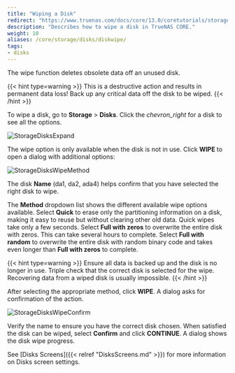 ```yaml
---
title: "Wiping a Disk"
redirect: "https://www.truenas.com/docs/core/13.0/coretutorials/storage/disks/diskwipe/"
description: "Describes how to wipe a disk in TrueNAS CORE."
weight: 10
aliases: /core/storage/disks/diskwipe/
tags:
- disks
---
```


The wipe function deletes obsolete data off an unused disk.

{{< hint type=warning >}}
This is a destructive action and results in permanent data loss!
Back up any critical data off the disk to be wiped.
{{< /hint >}}

To wipe a disk, go to **Storage** > **Disks**.
Click the <i class="material-icons" aria-hidden="true" title="Expand">chevron_right</i> for a disk to see all the options.

![StorageDisksExpand](/images/CORE/Storage/StorageDisksExpand.png "Disk Options")

The wipe option is only available when the disk is not in use.
Click **WIPE** to open a dialog with additional options:

![StorageDisksWipeMethod](/images/CORE/Storage/StorageDisksWipeMethod.png "Disk Wipe Options")

The disk **Name** (da1, da2, ada4) helps confirm that you have selected the right disk to wipe.

The **Method** dropdown list shows the different available wipe options available. Select **Quick** to erase only the partitioning information on a disk, making it easy to reuse but without clearing other old data. Quick wipes take only a few seconds. Select **Full with zeros** to overwrite the entire disk with zeros. This can take several hours to complete. Select **Full with random** to overwrite the entire disk with random binary code and takes even longer than **Full with zeros** to complete.

{{< hint type=warning >}}
Ensure all data is backed up and the disk is no longer in use.
Triple check that the correct disk is selected for the wipe.
Recovering data from a wiped disk is usually impossible.
{{< /hint >}}

After selecting the appropriate method, click **WIPE**.
A dialog asks for confirmation of the action.

![StorageDisksWipeConfirm](/images/CORE/Storage/StorageDisksWipeConfirm.png "Wipe Confirmation")

Verify the name to ensure you have the correct disk chosen.
When satisfied the disk can be wiped, select **Confirm** and click **CONTINUE**.
A dialog shows the disk wipe progress.

See [Disks Screens]({{< relref "DisksScreens.md" >}}) for more information on Disks screen settings.
